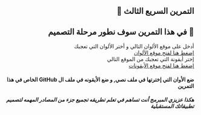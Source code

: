 <div dir = "rtl">
 
 
##  التمرين السريع الثالث 💚
## 🎨 في هذا التمرين سوف نطور مرحلة التصميم

أدخل على موقع الألوان التالي و أختر الألوان التي تعجبك 
<br>
[إضغط هنا لفتح موقع الألوان](https://colorhunt.co/)
<br>
إختر أيقونة التي تعجبك من الموقع التالي
<br>
[إضغط هنا لفتح موقع الأيقونات](https://www.flaticon.com/)
<br>

#### ضع الأوان التي إخترتها في ملف نصي, و ضع الأيقونه في ملف ال GitHub الخاص في هذا التمرين
##### هكذا عزيزي المبرمج أنت تساهم في تعلم تطريقه تجميع جزء من المصادر المهمه لتصميم تطبيقاتك المستقبلية

 </div>

